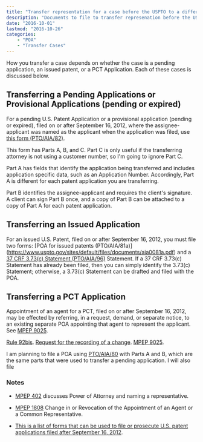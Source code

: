 ```yaml
---
title: "Transfer representation for a case before the USPTO to a different agent or attorney for an application filed on or after September 16, 2012"
description: "Documents to file to transfer represenation before the USPTO to a different agent or attorny."
date: "2016-10-01"
lastmod: "2016-10-26"
categories: 
    - "POA"
    - "Transfer Cases"
---
```


How you transfer a case depends on whether the case is a pending application, an issued patent, or a PCT Application. Each of these cases is discussed below.

## Transferring a Pending Applications or Provisional Applications (pending or expired)

For a pending U.S. Patent Application or a provisional application (pending or expired), filed on or after September 16, 2012, where the assignee-applicant was named as the applicant when the application was filed, use [this form \(PTO/AIA/82\)](https://www.uspto.gov/sites/default/files/forms/aia0082.pdf).

This form has Parts A, B, and C. Part C is only useful if the transferring attorney is not using a customer number, so I'm going to ignore Part C.

Part A has fields that identify the application being transferred and includes application specific data, such as an Application Number. Accordingly, Part A is different for each patent application you are transferring.

Part B identifies the assignee-applicant and requires the client's signature. A client can sign Part B once, and a copy of Part B can be attached to a copy of Part A for each patent application.

## Transferring an Issued Application

For an issued U.S. Patent, filed on or after September 16, 2012, you must file two forms: [POA for issued patents \(PTO/AIA/81a\)] (https://www.uspto.gov/sites/default/files/documents/aia0081a.pdf) and a [37 CRF 3.73\(c\) Statement \(PTO/AIA/96\)](https://www.uspto.gov/sites/default/files/forms/aia0096.pdf) Statement.  If a 37 CRF 3.73\(c\) Statement has already been filed, then you can simply identify the 3.73\(c\) Statement; otherwise, a 3.73\(c\) Statement can be drafted and filed with the POA.


## Transferring a PCT Application

Appointment of an agent for a PCT, filed on or after September 16, 2012, may be effected by referring, in a request, demand, or separate notice, to an existing separate POA appointing that agent to represent the applicant. See [MPEP 9025](https://www.uspto.gov/web/offices/pac/mpep/mpep-9025-appx-t.html#d0e377280).

[Rule 92bis](http://www.wipo.int/pct/en/texts/rules/r92bis.htm).
[Request for the recording of a change](http://www.wipo.int/export/sites/www/pct/en/forms/ro/editable/ed_ro113.pdf).
[MPEP 9025](https://www.uspto.gov/web/offices/pac/mpep/mpep-9025-appx-t.html#d0e377231).

I am planning to file a POA using [PTO/AIA/80](https://www.uspto.gov/sites/default/files/forms/aia0080.pdf) with Parts A and B, which are the same parts that were used to transfer a pending application.  I will also file 

### Notes

* [MPEP 402](https://www.uspto.gov/web/offices/pac/mpep/s402.html) discusses Power of Attorney and naming a representative.

* [MPEP 1808](https://www.uspto.gov/web/offices/pac/mpep/s1808.html) Change in or Revocation of the Appointment of an Agent or a Common Representative.

* [This is a list of forms that can be used to file or prosecute U.S. patent applications filed after September 16, 2012](http://www.uspto.gov/patent/forms/forms-patent-applications-filed-or-after-september-16-2012).
